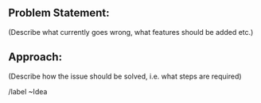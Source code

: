 Problem Statement:
---
(Describe what currently goes wrong, what features should be added etc.)

Approach:
---
(Describe how the issue should be solved, i.e. what steps are required)

/label ~Idea